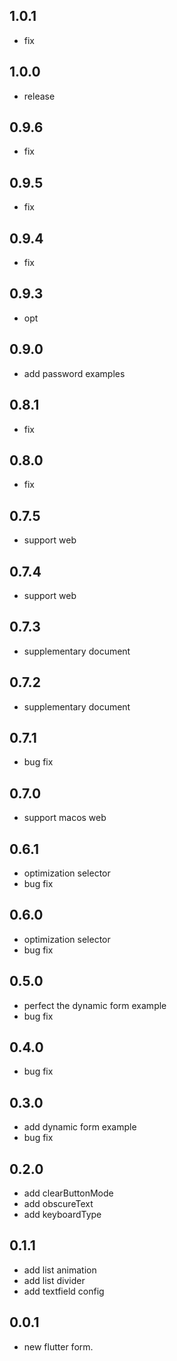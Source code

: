 ## 1.0.1
* fix
## 1.0.0
* release
## 0.9.6
* fix
## 0.9.5
* fix
## 0.9.4
* fix
## 0.9.3
* opt
## 0.9.0
* add password examples
## 0.8.1
* fix
## 0.8.0
* fix
## 0.7.5
* support web
## 0.7.4
* support web
## 0.7.3
* supplementary document
## 0.7.2
* supplementary document
## 0.7.1
* bug fix
## 0.7.0
* support macos web
## 0.6.1
* optimization selector
* bug fix
## 0.6.0
* optimization selector
* bug fix
## 0.5.0
* perfect the dynamic form example
* bug fix
## 0.4.0
* bug fix
## 0.3.0
* add dynamic form example
* bug fix
## 0.2.0
* add clearButtonMode
* add obscureText
* add keyboardType
## 0.1.1
* add list animation
* add list divider
* add textfield config
## 0.0.1
* new flutter form.
































